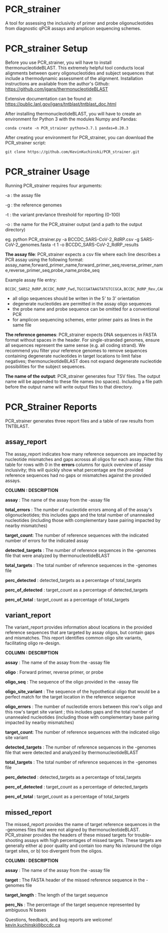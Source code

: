 # PCR_strainer
A tool for assessing the inclusivity of primer and probe oligonucleotides from diagnostic qPCR assays and amplicon sequencing schemes.

# PCR_strainer Setup
Before you use PCR_strainer, you will have to install thermonucleotideBLAST. This extremely helpful tool conducts local alignments between query oligonucleotides and subject sequences that include a thermodynamic assessment of the alignment. Installation instructions are available from the author's Github:
https://github.com/jgans/thermonucleotideBLAST

Extensive documentation can be found at:
https://public.lanl.gov/jgans/tntblast/tntblast_doc.html

After installing thermonucleotideBLAST, you will have to create an environment for Python 3 with the modules Numpy and Pandas:
```
conda create -n PCR_strainer python=3.7.1 pandas=0.20.3
```
After creating your environment for PCR_strainer, you can download the PCR_strainer script:
```
git clone https://github.com/KevinKuchinski/PCR_strainer.git
```

# PCR_strainer Usage
Running PCR_strainer requires four arguments:

  -a : the assay file
  
  -g : the reference genomes
  
  -t : the variant prevlance threshold for reporting (0-100)
  
  -o : the name for the PCR_strainer output (and a path to the output directory)
  
  eg. python PCR_strainer.py -a BCCDC_SARS-CoV-2_RdRP.csv -g SARS-CoV-2_genomes.fasta -t 1 -o BCCDC_SARS-CoV-2_RdRP_results

<b>The assay file</b>: PCR_strainer expects a csv file where each line describes a PCR assay using the following format:
  assay_name,forward_primer_name,forward_primer_seq,reverse_primer_name,reverse_primer_seq,probe_name,probe_seq
  
  Example assay file entry:
  ```
  BCCDC_SARS2_RdRP,BCCDC_RdRP_Fwd,TGCCGATAAGTATGTCCGCA,BCCDC_RdRP_Rev,CAGCATCGTCAGAGAGTATCATCATT,BCCDC_RdRP_Probe,TTGACACAGACTTTGTGAATG
  ```
  * all oligo sequences should be writen in the 5' to 3' orientation
  * degenerate nucleotides are permitted in the assay oligo sequences
  * the probe name and probe sequence can be omitted for a conventional PCR
  * for amplicon sequencing schemes, enter primer pairs as lines in the same file
 
<b>The reference genomes</b>: PCR_strainer expects DNA sequences in FASTA format without spaces in the header. For single-stranded genomes, ensure all sequences represent the same sense (e.g. all coding strand). We recommend you filter your reference genomes to remove sequences containing degenerate nucleotides in target locations to limit false negatives; thermonucleotideBLAST does not expand degenerate nucleotide possibilities for the subject sequences.

<b>The name of the output</b>: PCR_strainer generates four TSV files. The output name will be appended to these file names (no spaces). Including a file path before the output name will write output files to that directory.

# PCR_Strainer Reports
PCR_strainer generates three report files and a table of raw results from TNTBLAST.

## assay_report
The assay_report indicates how many reference sequences are impacted by nucleotide mismatches and gaps acrosss all oligos for each assay. Filter this table for rows with 0 in the <b>errors</b> columns for quick overview of assay inclusivity; this will quickly show what percentage are the provided reference sequences had no gaps or mismatches against the provided assays.

<b>COLUMN : DESCRIPTION

  assay</b> : The name of the assay from the -assay file
  
  <b>total_errors</b> : The number of nucleotide errors among all of the assay's oligonucleotides; this includes gaps and the total number of unannealed nucleotides (including those with complementary base pairing impacted by nearby mismatches)
  
  <b>target_count</b>: The number of reference sequences with the indicated number of errors for the indicated assay
  
  <b>detected_targets</b> : The number of reference sequences in the -genomes file that were analyzed by thermonucleotideBLAST
  
  <b>total_targets</b> : The total number of reference sequences in the -genomes file
  
  <b>perc_detected</b> : detected_targets as a percentage of total_targets
  
  <b>perc_of_detected</b> : target_count as a percentage of detected_targets
  
  <b>perc_of_total</b> : target_count as a percentage of total_targets

## variant_report
The variant_report provides information about locations in the provided reference sequences that are targeted by assay oligos, but contain gaps and mismatches. This report identifies common oligo site variants, facilitating oligo re-design.

<b>COLUMN : DESCRIPTION

  assay</b> : The name of the assay from the -assay file
  
  <b>oligo</b> : Forward primer, reverse primer, or probe
  
  <b>oligo_seq</b> : The sequence of the oligo provided in the -assay file
  
  <b>oligo_site_variant</b> : The sequence of the hypothetical oligo that would be a perfect match for the target location in the reference sequence
  
  <b>oligo_errors</b> : The number of nucleotide errors between this row's oligo and this row's target site variant ; this includes gaps and the total number of unannealed nucleotides (including those with complementary base pairing impacted by nearby mismatches)
  
  <b>target_count</b>: The number of reference sequences with the indicated oligo site variant
  
  <b>detected_targets</b> : The number of reference sequences in the -genomes file that were detected and analyzed by thermonucleotideBLAST
  
  <b>total_targets</b> : The total number of reference sequences in the -genomes file
  
  <b>perc_detected</b> : detected_targets as a percentage of total_targets
  
  <b>perc_of_detected</b> : target_count as a percentage of detected_targets
  
  <b>perc_of_total</b> : target_count as a percentage of total_targets

## missed_report
The missed_report provides the name of target reference sequences in the -genomes files that were not aligned by thermonucleotideBLAST. PCR_strainer provides the headers of these missed targets for trouble-shooting assays with high percentages of missed targets. These targets are generally either a) poor quality and contain too many Ns in/around the oligo target sites, or b) too divergent from the oligos.

<b>COLUMN : DESCRIPTION

  assay</b> : The name of the assay from the -assay file
  
  <b>target</b> : The FASTA header of the missed reference sequence in the -genomes file
  
  <b>target_length</b> : The length of the target sequence
  
  <b>perc_Ns</b> : The percentage of the target sequence represented by ambiguous N bases

Questions, feedback, and bug reports are welcome! kevin.kuchinski@bccdc.ca
